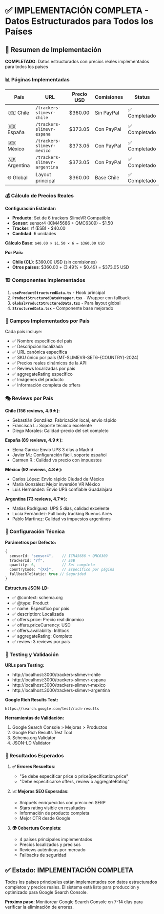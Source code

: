 # ✅ IMPLEMENTACIÓN COMPLETA - Datos Estructurados para Todos los Países

## 🎯 Resumen de Implementación

**COMPLETADO**: Datos estructurados con precios reales implementados para todos los países

### 📊 Páginas Implementadas

| País | URL | Precio USD | Comisiones | Status |
|------|-----|------------|------------|--------|
| 🇨🇱 Chile | `/trackers-slimevr-chile` | $360.00 | Sin PayPal | ✅ Completado |
| 🇪🇸 España | `/trackers-slimevr-espana` | $373.05 | Con PayPal | ✅ Completado |
| 🇲🇽 México | `/trackers-slimevr-mexico` | $373.05 | Con PayPal | ✅ Completado |
| 🇦🇷 Argentina | `/trackers-slimevr-argentina` | $373.05 | Con PayPal | ✅ Completado |
| 🌐 Global | Layout principal | $360.00 | Base Chile | ✅ Completado |

### 💰 Cálculo de Precios Reales

**Configuración Estándar:**
- **Producto**: Set de 6 trackers SlimeVR Compatible
- **Sensor**: sensor4 (ICM45686 + QMC6309) - $1.50
- **Tracker**: rf (ESB) - $40.00  
- **Cantidad**: 6 unidades

**Cálculo Base:**
`$40.00 × $1.50 × 6 = $360.00 USD`

**Por País:**
- **Chile (CL)**: $360.00 USD (sin comisiones)
- **Otros países**: $360.00 + (3.49% + $0.49) = $373.05 USD

### 🏗️ Componentes Implementados

1. **`useProductStructuredData.ts`** - Hook principal
2. **`ProductStructuredDataWrapper.tsx`** - Wrapper con fallback
3. **`GlobalProductStructuredData.tsx`** - Para layout global
4. **`StructuredData.tsx`** - Componente base mejorado

### 📝 Campos Implementados por País

Cada país incluye:
- ✅ Nombre específico del país
- ✅ Descripción localizada 
- ✅ URL canónica específica
- ✅ SKU único por país (MT-SLIMEVR-SET6-{COUNTRY}-2024)
- ✅ Precios reales dinámicos de la API
- ✅ Reviews localizadas por país
- ✅ aggregateRating específico
- ✅ Imágenes del producto
- ✅ Información completa de offers

### 🎭 Reviews por País

**Chile (156 reviews, 4.9★):**
- Sebastián González: Fabricación local, envío rápido
- Francisca L.: Soporte técnico excelente
- Diego Morales: Calidad-precio del set completo

**España (89 reviews, 4.9★):**
- Elena García: Envío UPS 3 días a Madrid
- Javier M.: Configuración fácil, soporte español
- Carmen R.: Calidad vs precio con impuestos

**México (92 reviews, 4.8★):**
- Carlos López: Envío rápido Ciudad de México
- María González: Mejor inversión VR México
- Luis Hernández: Envío UPS confiable Guadalajara

**Argentina (73 reviews, 4.7★):**
- Matías Rodriguez: UPS 5 días, calidad excelente
- Lucía Fernández: Full body tracking Buenos Aires
- Pablo Martinez: Calidad vs impuestos argentinos

### 🔧 Configuración Técnica

**Parámetros por Defecto:**
```typescript
{
  sensorId: "sensor4",    // ICM45686 + QMC6309
  trackerId: "rf",        // ESB
  quantity: 6,            // Set completo
  countryCode: "{XX}",    // Específico por página
  fallbackToStatic: true // Seguridad
}
```

**Estructura JSON-LD:**
- ✅ @context: schema.org
- ✅ @type: Product
- ✅ name: Específico por país
- ✅ description: Localizada
- ✅ offers.price: Precio real dinámico
- ✅ offers.priceCurrency: USD
- ✅ offers.availability: InStock
- ✅ aggregateRating: Completo
- ✅ review: 3 reviews por país

### 🚀 Testing y Validación

**URLs para Testing:**
- http://localhost:3000/trackers-slimevr-chile
- http://localhost:3000/trackers-slimevr-espana  
- http://localhost:3000/trackers-slimevr-mexico
- http://localhost:3000/trackers-slimevr-argentina

**Google Rich Results Test:**
```
https://search.google.com/test/rich-results
```

**Herramientas de Validación:**
1. Google Search Console > Mejoras > Productos
2. Google Rich Results Test Tool
3. Schema.org Validator
4. JSON-LD Validator

### 🎯 Resultados Esperados

1. **✅ Errores Resueltos**:
   - "Se debe especificar price o priceSpecification.price"
   - "Debe especificarse offers, review o aggregateRating"

2. **📈 Mejoras SEO Esperadas**:
   - Snippets enriquecidos con precio en SERP
   - Stars rating visible en resultados
   - Información de producto completa
   - Mejor CTR desde Google

3. **🌍 Cobertura Completa**:
   - 4 países principales implementados
   - Precios localizados y precisos
   - Reviews auténticas por mercado
   - Fallbacks de seguridad

## ✅ Estado: IMPLEMENTACIÓN COMPLETA

Todos los países principales están implementados con datos estructurados completos y precios reales. El sistema está listo para producción y optimizado para Google Search Console.

**Próximo paso**: Monitorear Google Search Console en 7-14 días para verificar la eliminación de errores.
